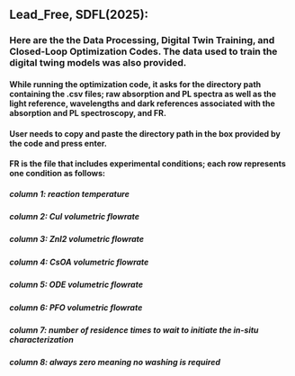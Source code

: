 ## Lead_Free, SDFL(2025):

### Here are the the Data Processing, Digital Twin Training, and Closed-Loop Optimization Codes. The data used to train the digital twing models was also provided. 
#### While running the optimization code, it asks for the directory path containing the .csv files; raw absorption and PL spectra as well as the light reference, wavelengths and dark references associated with the absorption and PL spectroscopy, and FR.
#### User needs to copy and paste the directory path in the box provided by the code and press enter. 
#### FR is the file that includes experimental conditions; each row represents one condition as follows:
##### column 1: reaction temperature
##### column 2: CuI volumetric flowrate
##### column 3: ZnI2 volumetric flowrate
##### column 4: CsOA volumetric flowrate
##### column 5: ODE volumetric flowrate
##### column 6: PFO volumetric flowrate
##### column 7: number of residence times to wait to initiate the in-situ characterization 
##### column 8: always zero meaning no washing is required
